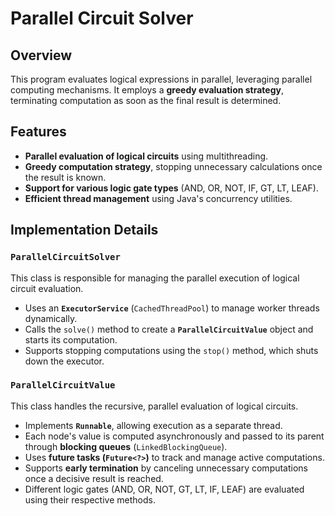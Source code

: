 # Parallel Circuit Solver

## Overview

This program evaluates logical expressions in parallel, leveraging parallel computing mechanisms. It employs a **greedy evaluation strategy**, terminating computation as soon as the final result is determined.

## Features

- **Parallel evaluation of logical circuits** using multithreading.
- **Greedy computation strategy**, stopping unnecessary calculations once the result is known.
- **Support for various logic gate types** (AND, OR, NOT, IF, GT, LT, LEAF).
- **Efficient thread management** using Java's concurrency utilities.

## Implementation Details

### `ParallelCircuitSolver`
This class is responsible for managing the parallel execution of logical circuit evaluation.

- Uses an **`ExecutorService`** (`CachedThreadPool`) to manage worker threads dynamically.
- Calls the `solve()` method to create a **`ParallelCircuitValue`** object and starts its computation.
- Supports stopping computations using the `stop()` method, which shuts down the executor.

### `ParallelCircuitValue`
This class handles the recursive, parallel evaluation of logical circuits.

- Implements **`Runnable`**, allowing execution as a separate thread.
- Each node's value is computed asynchronously and passed to its parent through **blocking queues** (`LinkedBlockingQueue`).
- Uses **future tasks (`Future<?>`)** to track and manage active computations.
- Supports **early termination** by canceling unnecessary computations once a decisive result is reached.
- Different logic gates (AND, OR, NOT, GT, LT, IF, LEAF) are evaluated using their respective methods.

